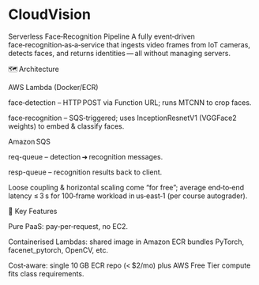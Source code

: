 # CloudVision
Serverless Face‑Recognition Pipeline 
A fully event‑driven face‑recognition‑as‑a‑service that ingests video frames from IoT cameras, detects faces, and returns identities — all without managing servers.

🗺 Architecture

AWS Lambda (Docker/ECR)

face‑detection – HTTP POST via Function URL; runs MTCNN to crop faces.

face‑recognition – SQS‑triggered; uses InceptionResnetV1 (VGGFace2 weights) to embed & classify faces.

Amazon SQS

req-queue – detection ➜ recognition messages.

resp-queue – recognition results back to client.

Loose coupling & horizontal scaling come “for free”; average end‑to‑end latency ≤ 3 s for 100‑frame workload in us‑east‑1 (per course autograder).

🔧 Key Features

Pure PaaS: pay‑per‑request, no EC2.

Containerised Lambdas: shared image in Amazon ECR bundles PyTorch, facenet_pytorch, OpenCV, etc.

Cost‑aware: single 10 GB ECR repo (< $2/mo) plus AWS Free Tier compute fits class requirements. 
